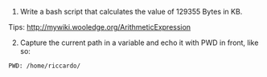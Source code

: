 1) Write a bash script that calculates the value of 129355 Bytes in KB.

Tips: http://mywiki.wooledge.org/ArithmeticExpression

2) Capture the current path in a variable and echo it with PWD in front, like so:

```
PWD: /home/riccardo/
```
